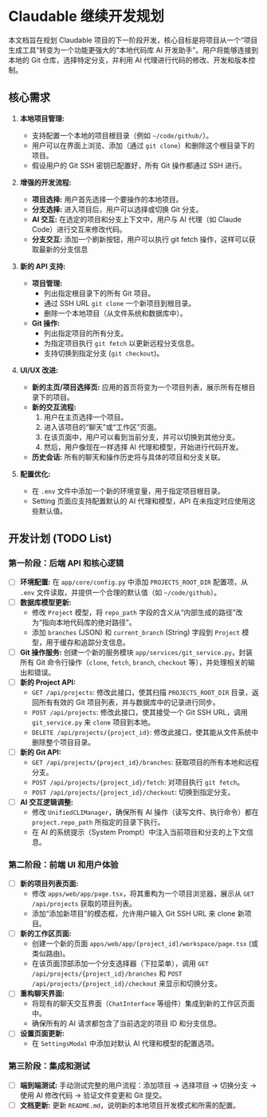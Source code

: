 # Claudable 继续开发规划

本文档旨在规划 Claudable 项目的下一阶段开发，核心目标是将项目从一个“项目生成工具”转变为一个功能更强大的“本地代码库 AI 开发助手”。用户将能够连接到本地的 Git 仓库，选择特定分支，并利用 AI 代理进行代码的修改、开发和版本控制。

## 核心需求

1.  **本地项目管理:**
    *   支持配置一个本地的项目根目录（例如 `~/code/github/`）。
    *   用户可以在界面上浏览、添加（通过 `git clone`）和删除这个根目录下的项目。
    *   假设用户的 Git SSH 密钥已配置好，所有 Git 操作都通过 SSH 进行。

2.  **增强的开发流程:**
    *   **项目选择:** 用户首先选择一个要操作的本地项目。
    *   **分支选择:** 进入项目后，用户可以选择或切换 Git 分支。
    *   **AI 交互:** 在选定的项目和分支上下文中，用户与 AI 代理（如 Claude Code）进行交互来修改代码。
    *   **分支交互:** 添加一个刷新按钮，用户可以执行  git fetch 操作，这样可以获取最新的分支信息

3.  **新的 API 支持:**
    *   **项目管理:**
        *   列出指定根目录下的所有 Git 项目。
        *   通过 SSH URL `git clone` 一个新项目到根目录。
        *   删除一个本地项目（从文件系统和数据库中）。
    *   **Git 操作:**
        *   列出指定项目的所有分支。
        *   为指定项目执行 `git fetch` 以更新远程分支信息。
        *   支持切换到指定分支 (`git checkout`)。

4.  **UI/UX 改进:**
    *   **新的主页/项目选择页:** 应用的首页将变为一个项目列表，展示所有在根目录下的项目。
    *   **新的交互流程:**
        1.  用户在主页选择一个项目。
        2.  进入该项目的“聊天”或“工作区”页面。
        3.  在该页面中，用户可以看到当前分支，并可以切换到其他分支。
        4.  然后，用户像现在一样选择 AI 代理和模型，开始进行代码开发。
    *   **历史会话:** 所有的聊天和操作历史将与具体的项目和分支关联。

5.  **配置优化:**
    *   在 `.env` 文件中添加一个新的环境变量，用于指定项目根目录。
    *   Setting 页面应支持配置默认的 AI 代理和模型，API 在未指定时应使用这些默认值。

## 开发计划 (TODO List)

### 第一阶段：后端 API 和核心逻辑

-   [ ] **环境配置:** 在 `app/core/config.py` 中添加 `PROJECTS_ROOT_DIR` 配置项，从 `.env` 文件读取，并提供一个合理的默认值（如 `~/code/github`）。
-   [ ] **数据库模型更新:**
    -   修改 `Project` 模型，将 `repo_path` 字段的含义从“内部生成的路径”改为“指向本地代码库的绝对路径”。
    -   添加 `branches` (JSON) 和 `current_branch` (String) 字段到 `Project` 模型，用于缓存和追踪分支信息。
-   [ ] **Git 操作服务:** 创建一个新的服务模块 `app/services/git_service.py`，封装所有 Git 命令行操作（`clone`, `fetch`, `branch`, `checkout` 等），并处理相关的输出和错误。
-   [ ] **新的 Project API:**
    -   `GET /api/projects`: 修改此接口，使其扫描 `PROJECTS_ROOT_DIR` 目录，返回所有有效的 Git 项目列表，并与数据库中的记录进行同步。
    -   `POST /api/projects`: 修改此接口，使其接受一个 Git SSH URL，调用 `git_service.py` 来 `clone` 项目到本地。
    -   `DELETE /api/projects/{project_id}`: 修改此接口，使其能从文件系统中删除整个项目目录。
-   [ ] **新的 Git API:**
    -   `GET /api/projects/{project_id}/branches`: 获取项目的所有本地和远程分支。
    -   `POST /api/projects/{project_id}/fetch`: 对项目执行 `git fetch`。
    -   `POST /api/projects/{project_id}/checkout`: 切换到指定分支。
-   [ ] **AI 交互逻辑调整:**
    -   修改 `UnifiedCLIManager`，确保所有 AI 操作（读写文件、执行命令）都在 `project.repo_path` 所指定的目录下执行。
    -   在 AI 的系统提示（System Prompt）中注入当前项目和分支的上下文信息。

### 第二阶段：前端 UI 和用户体验

-   [ ] **新的项目列表页面:**
    -   修改 `apps/web/app/page.tsx`，将其重构为一个项目浏览器，展示从 `GET /api/projects` 获取的项目列表。
    -   添加“添加新项目”的模态框，允许用户输入 Git SSH URL 来 clone 新项目。
-   [ ] **新的工作区页面:**
    -   创建一个新的页面 `apps/web/app/[project_id]/workspace/page.tsx` (或类似路由)。
    -   在该页面顶部添加一个分支选择器（下拉菜单），调用 `GET /api/projects/{project_id}/branches` 和 `POST /api/projects/{project_id}/checkout` 来显示和切换分支。
-   [ ] **重构聊天界面:**
    -   将现有的聊天交互界面（`ChatInterface` 等组件）集成到新的工作区页面中。
    -   确保所有的 AI 请求都包含了当前选定的项目 ID 和分支信息。
-   [ ] **设置页面更新:**
    -   在 `SettingsModal` 中添加对默认 AI 代理和模型的配置选项。

### 第三阶段：集成和测试

-   [ ] **端到端测试:** 手动测试完整的用户流程：添加项目 -> 选择项目 -> 切换分支 -> 使用 AI 修改代码 -> 验证文件变更和 Git 提交。
-   [ ] **文档更新:** 更新 `README.md`，说明新的本地项目开发模式和所需的配置。
